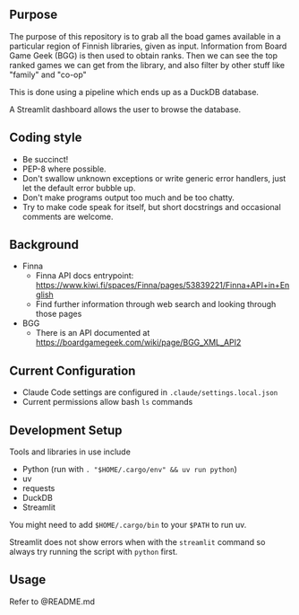 ## Purpose

The purpose of this repository is to grab all the boad games available in a particular region of Finnish libraries, given as input. Information from Board Game Geek (BGG) is then used to obtain ranks. Then we can see the top ranked games we can get from the library, and also filter by other stuff like "family" and "co-op"

This is done using a pipeline which ends up as a DuckDB database.

A Streamlit dashboard allows the user to browse the database.

## Coding style

 * Be succinct!
 * PEP-8 where possible.
 * Don't swallow unknown exceptions or write generic error handlers, just let the default error bubble up.
 * Don't make programs output too much and be too chatty.
 * Try to make code speak for itself, but short docstrings and occasional comments are welcome.

## Background

 * Finna
   * Finna API docs entrypoint: https://www.kiwi.fi/spaces/Finna/pages/53839221/Finna+API+in+English
   * Find further information through web search and looking through those pages
 * BGG
   * There is an API documented at https://boardgamegeek.com/wiki/page/BGG_XML_API2

## Current Configuration

- Claude Code settings are configured in `.claude/settings.local.json`
- Current permissions allow bash `ls` commands

## Development Setup

Tools and libraries in use include
 
 * Python (run with `. "$HOME/.cargo/env" && uv run python`)
 * uv
 * requests
 * DuckDB
 * Streamlit

You might need to add `$HOME/.cargo/bin` to your `$PATH` to run uv.

Streamlit does not show errors when with the `streamlit` command so always try running the script with `python` first.

## Usage

Refer to @README.md
